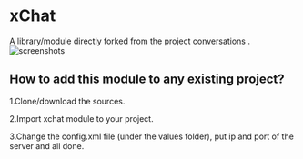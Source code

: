 # xChat
A library/module directly forked from the project [conversations](https://github.com/siacs/Conversations) .
![screenshots](//lh3.googleusercontent.com/Jhq76egYE6jDs8InQRY2xz_Y2PEJ04lhiy1DKdH1ktgcJFVt-ZdtI-37t3F3Y3N0yOw=h310-rw)

## How to add this module to any existing project?

1.Clone/download the sources.

2.Import xchat module to your project.

3.Change the config.xml file (under the values folder), put ip and port of the server and all done.
